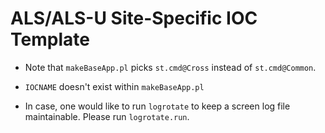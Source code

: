 # ALS/ALS-U Site-Specific IOC Template

* Note that `makeBaseApp.pl` picks `st.cmd@Cross` instead of `st.cmd@Common`.
* `IOCNAME` doesn't exist within `makeBaseApp.pl`

* In case, one would like to run `logrotate` to keep a screen log file maintainable. Please run `logrotate.run`.

